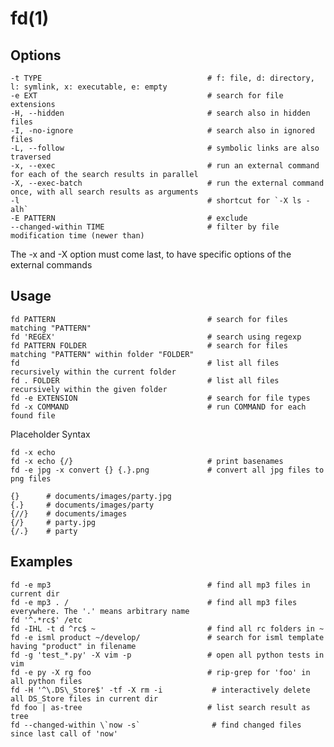 # fd(1)

## Options

    -t TYPE                                     # f: file, d: directory, l: symlink, x: executable, e: empty
    -e EXT                                      # search for file extensions
    -H, --hidden                                # search also in hidden files
    -I, -no-ignore                              # search also in ignored files
    -L, --follow                                # symbolic links are also traversed
    -x, --exec                                  # run an external command for each of the search results in parallel
    -X, --exec-batch                            # run the external command once, with all search results as arguments
    -l                                          # shortcut for `-X ls -alh`
    -E PATTERN                                  # exclude
    --changed-within TIME                       # filter by file modification time (newer than)

  The -x and -X option must come last, to have specific options of the external commands

## Usage

    fd PATTERN                                  # search for files matching "PATTERN"
    fd 'REGEX'                                  # search using regexp
    fd PATTERN FOLDER                           # search for files matching "PATTERN" within folder "FOLDER" 
    fd                                          # list all files recursively within the current folder
    fd . FOLDER                                 # list all files recursively within the given folder
    fd -e EXTENSION                             # search for file types
    fd -x COMMAND                               # run COMMAND for each found file

  Placeholder Syntax

    fd -x echo
    fd -x echo {/}                              # print basenames
    fd -e jpg -x convert {} {.}.png             # convert all jpg files to png files

    {}      # documents/images/party.jpg
    {.}     # documents/images/party
    {//}    # documents/images
    {/}     # party.jpg
    {/.}    # party
 
## Examples

    fd -e mp3                                   # find all mp3 files in current dir
    fd -e mp3 . /                               # find all mp3 files everywhere. The '.' means arbitrary name
    fd '^.*rc$' /etc
    fd -IHL -t d ^rc$ ~                         # find all rc folders in ~
    fd -e isml product ~/develop/               # search for isml template having "product" in filename
    fd -g 'test_*.py' -X vim -p                 # open all python tests in vim
    fd -e py -X rg foo                          # rip-grep for 'foo' in all python files
    fd -H '^\.DS\_Store$' -tf -X rm -i           # interactively delete all DS_Store files in current dir
    fd foo | as-tree                            # list search result as tree
    fd --changed-within \`now -s`                # find changed files since last call of 'now'

